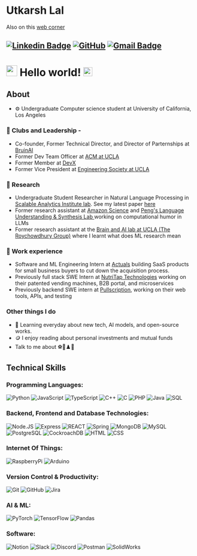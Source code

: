 # Utkarsh Lal

Also on this [web corner](https://utkarshlal.netlify.app/)

[![Linkedin Badge](https://img.shields.io/badge/-utkarshlal-blue?style=flat-square&logo=Linkedin&logoColor=white&link=https://www.linkedin.com/in/utkarshlal/)](https://www.linkedin.com/in/utkarshlal/) 
[![GitHub](https://img.shields.io/github/followers/utk7arsh?label=Follow&style=social)](https://github.com/utk7arsh/?tab=follow)
[![Gmail Badge](https://img.shields.io/badge/-utkarshlal01@gmail.com-c14438?style=flat-square&logo=Gmail&logoColor=white&link=mailto:utkarshlal01@gmail.com)](mailto:utkarshlal01@gmail.com)
---

# <img src="https://github.com/TheDudeThatCode/TheDudeThatCode/blob/master/Assets/Hi.gif" width="29px"> Hello world!&nbsp;<img src="https://github.com/TheDudeThatCode/TheDudeThatCode/blob/master/Assets/Earth.gif" width="24px">

  
## About

- ⚙️ Undergraduate Computer science student at University of California, Los Angeles

### 🌱 Clubs and Leadership -
  - Co-founder, Former Technical Director, and Director of Parternships at [BruinAI](https://www.bruinai.org/)
  - Former Dev Team Officer at [ACM at UCLA](https://www.uclaacm.com/)
  - Former Member at [DevX](https://www.ucladevx.com/)
  - Former Vice President at [Engineering Society at UCLA](https://www.esuc.ucla.edu/)

### 🧐 Research 
-  Undergraduate Student Researcher in Natural Language Processing in [Scalable Analytics Institute lab](https://scai.cs.ucla.edu/). See my latest paper [here](https://arxiv.org/pdf/2305.15090)
- Former research assistant at [Amazon Science](https://www.amazon.science/) and [Peng's Language Understanding & Synthesis Lab
](https://vnpeng.net/group/) working on computational humor in LLMs
- Former research assistant at the [Brain and AI lab at UCLA (The Roychowdhury Group)](https://www.vwaniroychowdhury.com) where I learnt what does ML research mean

### 💼 Work experience
- Software and ML Engineering Intern at [Actuals](https://useactuals.com/) building SaaS products for small business buyers to cut down the acquisition process.
- Previously full stack SWE Intern at [NutriTap Technologies](https://nutritap.in/) working on their patented vending machines, B2B portal, and microservices
- Previously backend SWE intern at [Pullscription](https://www.pullscription.com/), working on their web tools, APIs, and testing

### Other things I do
- 🔭 Learning everyday about new tech, AI models, and open-source works.
- 🪙 I enjoy reading about personal investments and mutual funds
- Talk to me about ⚽🎾♟️🏏

## Technical Skills
### Programming Languages:
![Python](https://img.shields.io/badge/-Python-2d2b55?style=for-the-badge&logo=Python)
![JavaScript](https://img.shields.io/badge/-JavaScript-2d2b55?style=for-the-badge&logo=JavaScript)
![TypeScript](https://img.shields.io/badge/-TypeScript-2d2b55?style=for-the-badge&logo=TypeScript)
![C++](https://img.shields.io/badge/-C++-2d2b55?style=for-the-badge&logo=Cplusplus)
![C](https://img.shields.io/badge/-C-2d2b55?style=for-the-badge&logo=C)
![PHP](https://img.shields.io/badge/-php-2d2b55?style=for-the-badge&logo=php)
![Java](https://img.shields.io/badge/-Java-2d2b55?style=for-the-badge&logo=Java)
![SQL](https://img.shields.io/badge/-SQL-2d2b55?style=for-the-badge&logo=MySQL)

### Backend, Frontend and Database Technologies:
![Node.JS](https://img.shields.io/badge/-Node.JS-2d2b55?style=for-the-badge&logo=Node.js)
![Express](https://img.shields.io/badge/-Express-2d2b55?style=for-the-badge&logo=Express)
![REACT](https://img.shields.io/badge/-REACT-2d2b55?style=for-the-badge&logo=React)
![Spring](https://img.shields.io/badge/-Spring-2d2b55?style=for-the-badge&logo=Spring)
![MongoDB](https://img.shields.io/badge/-MongoDB-2d2b55?style=for-the-badge&logo=mongoDB)
![MySQL](https://img.shields.io/badge/-mysql-2d2b55?style=for-the-badge&logo=mysql)
![PostgreSQL](https://img.shields.io/badge/-PostgreSQL-2d2b55?style=for-the-badge&logo=PostgreSQL)
![CockroachDB](https://img.shields.io/badge/-CockroachDB-2d2b55?style=for-the-badge&logo=cockroachlabs)
![HTML](https://img.shields.io/badge/-HTML-2d2b55?style=for-the-badge&logo=HTML5)
![CSS](https://img.shields.io/badge/-CSS-2d2b55?style=for-the-badge&logo=CSS3)

### Internet Of Things:
![RaspberryPi](https://img.shields.io/badge/-RaspberryPi-2d2b55?style=for-the-badge&logo=raspberrypi)
![Arduino](https://img.shields.io/badge/-Arduino-2d2b55?style=for-the-badge&logo=Arduino)

### Version Control & Productivity:
![Git](https://img.shields.io/badge/-Git-2d2b55?style=for-the-badge&logo=git)
![GitHub](https://img.shields.io/badge/-GitHub-2d2b55?style=for-the-badge&logo=github)
![Jira](https://img.shields.io/badge/-Jira-2d2b55?style=for-the-badge&logo=Jira)

### AI & ML:
![PyTorch](https://img.shields.io/badge/-PyTorch-2d2b55?style=for-the-badge&logo=pytorch)
![TensorFlow](https://img.shields.io/badge/-TensorFlow-2d2b55?style=for-the-badge&logo=tensorflow)
![Pandas](https://img.shields.io/badge/-pandas-2d2b55?style=for-the-badge&logo=pandas)

### Software:
![Notion](https://img.shields.io/badge/-Notion-2d2b55?style=for-the-badge&logo=Notion)
![Slack](https://img.shields.io/badge/-Slack-2d2b55?style=for-the-badge&logo=Slack)
![Discord](https://img.shields.io/badge/-Discord-2d2b55?style=for-the-badge&logo=Discord)
![Postman](https://img.shields.io/badge/-Postman-2d2b55?style=for-the-badge&logo=Postman)
![SolidWorks](https://img.shields.io/badge/-SolidWorks-2d2b55?style=for-the-badge&logo=SolidWorks)
